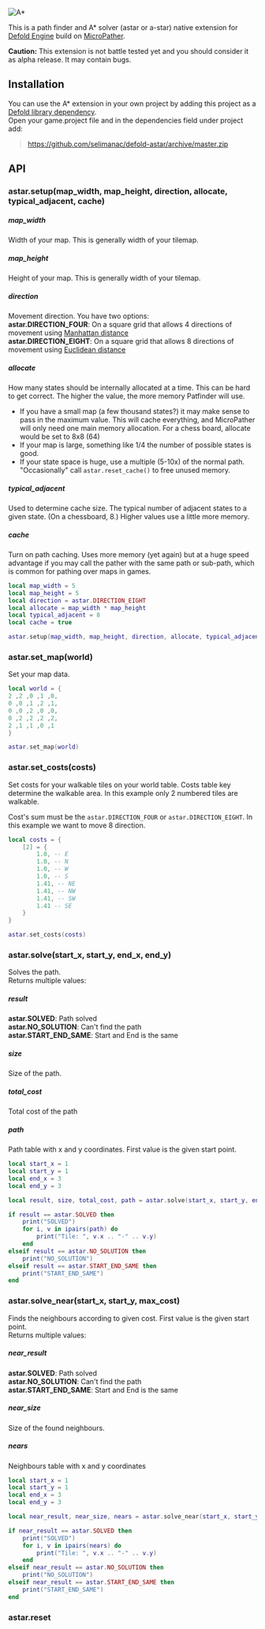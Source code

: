 ![A*](https://github.com/selimanac/defold-astar/blob/master/assets/defoldheader.png?raw=true)

This is a path finder and A* solver (astar or a-star) native extension for [Defold Engine](https://www.defold.com/) build on [MicroPather](https://github.com/leethomason/MicroPather). 

**Caution:** This extension is not battle tested yet and you should consider it as alpha release. It may contain bugs.

## Installation

You can use the A* extension in your own project by adding this project as a [Defold library dependency](http://www.defold.com/manuals/libraries/).  
Open your game.project file and in the dependencies field under project add:

>https://github.com/selimanac/defold-astar/archive/master.zip


## API

### astar.setup(map_width, map_height, direction, allocate, typical_adjacent, cache)


##### map_width
Width of your map. This is generally width of your tilemap.  

##### map_height
Height of your map. This is generally width of your tilemap.

##### direction  
Movement direction. You have two options:  
**astar.DIRECTION_FOUR**: On a square grid that allows 4 directions of movement using [Manhattan distance](http://theory.stanford.edu/~amitp/GameProgramming/Heuristics.html#manhattan-distance)  
**astar.DIRECTION_EIGHT**: On a square grid that allows 8 directions of movement using [Euclidean distance](http://theory.stanford.edu/~amitp/GameProgramming/Heuristics.html#euclidean-distance)

##### allocate
How many states should be internally allocated at a time. This can be hard to get correct. The higher the value, the more memory Patfinder will use.

- If you have a small map (a few thousand states?) it may make sense to pass in the maximum value. This will cache everything, and MicroPather will only need one main memory allocation. For a chess board, allocate  would be set to 8x8 (64)
- If your map is large, something like 1/4 the number of possible states is good.
- If your state space is huge, use a multiple (5-10x) of the normal path. "Occasionally" call `astar.reset_cache()` to free unused memory.

##### typical_adjacent
Used to determine cache size. The typical number of adjacent states to a given state. (On a chessboard, 8.) Higher values use a little more memory.

##### cache
Turn on path caching. Uses more memory (yet again) but at a huge speed advantage if you may call the pather with the same path or sub-path, which is common for pathing over maps in games.




```lua
local map_width = 5
local map_height = 5
local direction = astar.DIRECTION_EIGHT
local allocate = map_width * map_height
local typical_adjacent = 8
local cache = true

astar.setup(map_width, map_height, direction, allocate, typical_adjacent, cache)
```

### astar.set_map(world)

Set your map data.

```lua
local world = {
2 ,2 ,0 ,1 ,0,
0 ,0 ,1 ,2 ,1,
0 ,0 ,2 ,0 ,0,
0 ,2 ,2 ,2 ,2,
2 ,1 ,1 ,0 ,1
}

astar.set_map(world)
```

### astar.set_costs(costs)

Set costs for your walkable tiles on your world table. Costs table key determine the walkable area. In this example only 2 numbered tiles are walkable.   

Cost's sum must be the `astar.DIRECTION_FOUR` or `astar.DIRECTION_EIGHT`. In this example we want to move 8 direction. 

```lua
local costs = {
    [2] = {
        1.0, -- E
        1.0, -- N
        1.0, -- W
        1.0, -- S
        1.41, -- NE
        1.41, -- NW
        1.41, -- SW
        1.41 -- SE
    }
}

astar.set_costs(costs)
```

### astar.solve(start_x, start_y, end_x, end_y)

Solves the path.   
Returns multiple values:

##### result
**astar.SOLVED**: Path solved  
**astar.NO_SOLUTION**: Can't find the path  
**astar.START_END_SAME**: Start and End is the same 

##### size
Size of the path.

##### total_cost
Total cost of the path

##### path
Path table with x and y coordinates. First value is the given start point.

```lua
local start_x = 1
local start_y = 1
local end_x = 3
local end_y = 3

local result, size, total_cost, path = astar.solve(start_x, start_y, end_x, end_y)

if result == astar.SOLVED then
	print("SOLVED")
	for i, v in ipairs(path) do
		print("Tile: ", v.x .. "-" .. v.y)
	end
elseif result == astar.NO_SOLUTION then
	print("NO_SOLUTION")
elseif result == astar.START_END_SAME then
	print("START_END_SAME")
end
```

### astar.solve_near(start_x, start_y, max_cost)

Finds the neighbours according to given cost. First value is the given start point.  
Returns multiple values:

##### near_result
**astar.SOLVED**: Path solved  
**astar.NO_SOLUTION**: Can't find the path  
**astar.START_END_SAME**: Start and End is the same 

##### near_size
Size of the found neighbours.


##### nears
Neighbours table with x and y coordinates

```lua
local start_x = 1
local start_y = 1
local end_x = 3
local end_y = 3

local near_result, near_size, nears = astar.solve_near(start_x, start_y, max_cost)

if near_result == astar.SOLVED then
	print("SOLVED")
	for i, v in ipairs(nears) do
		print("Tile: ", v.x .. "-" .. v.y)
	end
elseif near_result == astar.NO_SOLUTION then
	print("NO_SOLUTION")
elseif near_result == astar.START_END_SAME then
	print("START_END_SAME")
end
```
### astar.reset
